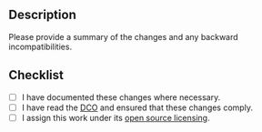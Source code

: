 ## Description

Please provide a summary of the changes and any backward incompatibilities.

## Checklist

- [ ] I have documented these changes where necessary.
- [ ] I have read the [DCO][DCO] and ensured that these changes comply.
- [ ] I assign this work under its [open source licensing][terms].

[DCO]: https://github.com/OffchainLabs/liquid-book-engine/blob/main/licenses/DCO.txt
[terms]: https://github.com/OffchainLabs/liquid-book-engine/blob/main/licenses/COPYRIGHT.md
